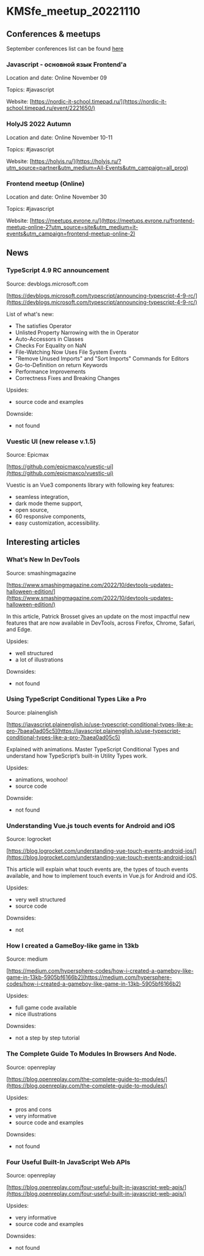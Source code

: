 # KMSfe_meetup_20221110

## Conferences & meetups

September conferences list can be found [here](https://confs.tech/javascript)

### Javascript - основной язык Frontend'a

Location and date: Online November 09

Topics: #javascript

Website: [https://nordic-it-school.timepad.ru/](https://nordic-it-school.timepad.ru/event/2221650/)

### HolyJS 2022 Autumn

Location and date: Online November 10-11

Topics: #javascript

Website: [https://holyjs.ru/](https://holyjs.ru/?utm_source=partner&utm_medium=All-Events&utm_campaign=all_prog)

### Frontend meetup (Online)

Location and date: Online November 30

Topics: #javascript

Website: [https://meetups.evrone.ru/](https://meetups.evrone.ru/frontend-meetup-online-2?utm_source=site&utm_medium=it-events&utm_campaign=frontend-meetup-online-2)


## News

### TypeScript 4.9 RC announcement

Source: devblogs.microsoft.com

[https://devblogs.microsoft.com/typescript/announcing-typescript-4-9-rc/](https://devblogs.microsoft.com/typescript/announcing-typescript-4-9-rc/)

List of what's new:

- The satisfies Operator
- Unlisted Property Narrowing with the in Operator
- Auto-Accessors in Classes
- Checks For Equality on NaN
- File-Watching Now Uses File System Events
- "Remove Unused Imports" and "Sort Imports" Commands for Editors
- Go-to-Definition on return Keywords
- Performance Improvements
- Correctness Fixes and Breaking Changes

Upsides:

- source code and examples

Downside:

- not found

### Vuestic UI (new release v.1.5)

Source: Epicmax

[https://github.com/epicmaxco/vuestic-ui](https://github.com/epicmaxco/vuestic-ui)

Vuestic is an Vue3 components library with following key features:

- seamless integration, 
- dark mode theme support, 
- open source, 
- 60 responsive components, 
- easy customization, accessibility.


## Interesting articles

### What’s New In DevTools

Source: smashingmagazine

[https://www.smashingmagazine.com/2022/10/devtools-updates-halloween-edition/](https://www.smashingmagazine.com/2022/10/devtools-updates-halloween-edition/)

In this article, Patrick Brosset gives an update on the most impactful new features that are now available in DevTools, across Firefox, Chrome, Safari, and Edge.

Upsides:

- well structured
- a lot of illustrations

Downsides:

- not found

### Using TypeScript Conditional Types Like a Pro

Source: plainenglish

[https://javascript.plainenglish.io/use-typescript-conditional-types-like-a-pro-7baea0ad05c5](https://javascript.plainenglish.io/use-typescript-conditional-types-like-a-pro-7baea0ad05c5)

Explained with animations. 
Master TypeScript Conditional Types and understand how TypeScript’s built-in Utility Types work.

Upsides:

- animations, woohoo!
- source code

Downside:

- not found

### Understanding Vue.js touch events for Android and iOS

Source: logrocket

[https://blog.logrocket.com/understanding-vue-touch-events-android-ios/](https://blog.logrocket.com/understanding-vue-touch-events-android-ios/)


This article will explain what touch events are, the types of touch events available, and how to implement touch events in Vue.js for Android and iOS.

Upsides:

- very well structured
- source code

Downsides:

- not 

### How I created a GameBoy-like game in 13kb

Source: medium

[https://medium.com/hypersphere-codes/how-i-created-a-gameboy-like-game-in-13kb-5905bf6166b2](https://medium.com/hypersphere-codes/how-i-created-a-gameboy-like-game-in-13kb-5905bf6166b2)

Upsides:

- full game code available
- nice illustrations

Downsides:

- not a step by step tutorial

### The Complete Guide To Modules In Browsers And Node.

Source: openreplay

[https://blog.openreplay.com/the-complete-guide-to-modules/](https://blog.openreplay.com/the-complete-guide-to-modules/)


Upsides:

- pros and cons
- very informative
- source code and examples

Downsides:

- not found

### Four Useful Built-In JavaScript Web APIs

Source: openreplay

[https://blog.openreplay.com/four-useful-built-in-javascript-web-apis/](https://blog.openreplay.com/four-useful-built-in-javascript-web-apis/)


Upsides:

- very informative
- source code and examples

Downsides:

- not found









